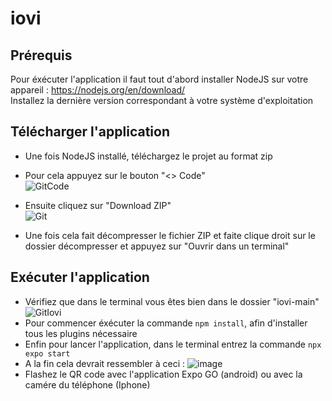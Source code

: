 # iovi
## Prérequis
Pour éxécuter l'application il faut tout d'abord installer NodeJS sur votre appareil : https://nodejs.org/en/download/  
Installez la dernière version correspondant à votre système d'exploitation

## Télécharger l'application
 - Une fois NodeJS installé, téléchargez le projet au format zip
 - Pour cela appuyez sur le bouton "<> Code"  
![GitCode](https://github.com/Zombizz97/iovi/assets/94461612/4719834d-3a93-4aa9-aed9-63accbcba350)  

 - Ensuite cliquez sur "Download ZIP"  
![Git](https://github.com/Zombizz97/iovi/assets/94461612/89e9a017-6a57-40b7-91fd-e1927aa3c14e)  
 - Une fois cela fait décompresser le fichier ZIP et faite clique droit sur le dossier décompresser et appuyez sur "Ouvrir dans un terminal"
   
## Exécuter l'application
 - Vérifiez que dans le terminal vous êtes bien dans le dossier "iovi-main"  
![GitIovi](https://github.com/Zombizz97/iovi/assets/94461612/4eb8995d-b8cd-41f5-b85b-04b69fe28370)
 - Pour commencer éxécuter la commande `npm install`, afin d'installer tous les plugins nécessaire
 - Enfin pour lancer l'application, dans le terminal entrez la commande `npx expo start`
 - A la fin cela devrait ressembler à ceci :
![image](https://github.com/Zombizz97/iovi/assets/94461612/ef05c9c7-2662-4201-8bd2-a45a1bf05724)
 - Flashez le QR code avec l'application Expo GO (android) ou avec la camére du téléphone (Iphone)
